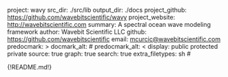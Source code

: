 project: wavy
src_dir: ./src/lib
output_dir: ./docs
project_github: https://github.com/wavebitscientific/wavy
project_website: http://wavebitscientific.com
summary: A spectral ocean wave modeling framework
author: Wavebit Scientific LLC
github: https://github.com/wavebitscientific
email: mcurcic@wavebitscientific.com
predocmark: >
docmark_alt: #
predocmark_alt: <
display: public
         protected
         private
source: true
graph: true
search: true
extra_filetypes: sh #

{!README.md!}
